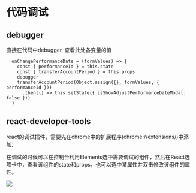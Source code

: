# 代码调试

## debugger

直接在代码中debugger, 查看此处各变量的值

```
  onChangePerformanceDate = (formValues) => {
    const { performanceId } = this.state
    const { transferAccountPeriod } = this.props
    debugger
    transferAccountPeriod(Object.assign({}, formValues, { performanceId }))
      .then(() => this.setState({ isShowAdjustPerformanceDateModal: false }))
  }
```

## react-developer-tools

react的调试插件，需要先在chrome中的扩展程序(chrome://extensions/)中添加;

在调试的时候可以在控制台利用Elements选中需要调试的组件，然后在React选项卡中，查看该组件的state和props，也可以选中某属性并双击修改该组件的属性。

![]('img/react-develop-tools-1.jpg')
